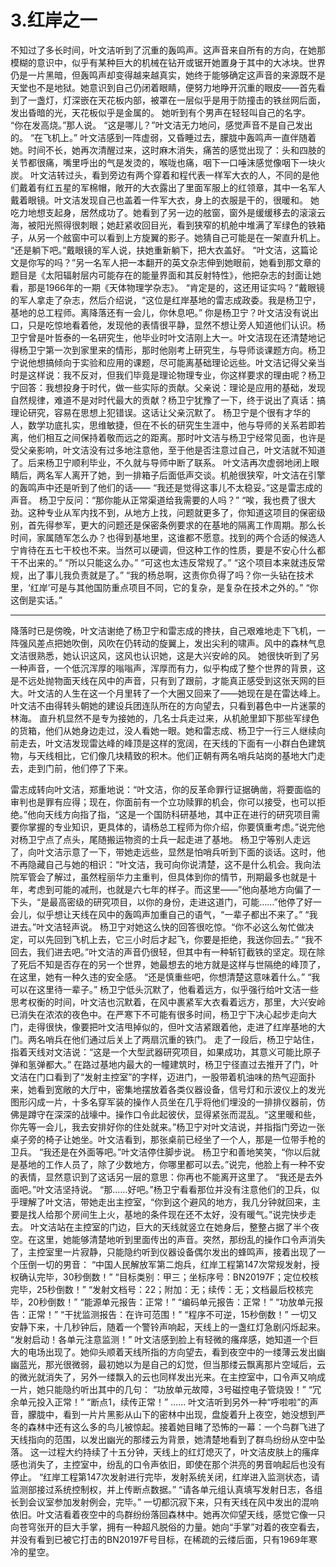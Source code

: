 # 3.红岸之一

不知过了多长时间，叶文洁听到了沉重的轰鸣声。这声音来自所有的方向，在她那模糊的意识中，似乎有某种巨大的机械在钻开或锯开她置身于其中的大冰块。世界仍是一片黑暗，但轰鸣声却变得越来越真实，她终于能够确定这声音的来源既不是天堂也不是地狱。她意识到自己仍闭着眼睛，便努力地睁开沉重的眼皮——首先看到了一盏灯，灯深嵌在天花板内部，被罩在一层似乎是用于防撞击的铁丝网后面，发出昏暗的光，天花板似乎是金属的。
她听到有个男声在轻轻叫自己的名字。
“你在发高烧。”那人说。
“这是哪儿？”叶文洁无力地问，感觉声音不是自己发出的。
“在飞机上。”
叶文洁感到一阵虚弱，又昏睡过去，朦胧中轰鸣声一直伴随着她。时间不长，她再次清醒过来，这时麻木消失，痛苦的感觉出现了：头和四肢的关节都很痛，嘴里呼出的气是发烫的，喉咙也痛，咽下一口唾沫感觉像咽下一块火炭。
叶文洁转过头，看到旁边有两个穿着和程代表一样军大衣的人，不同的是他们戴着有红五星的军棉帽，敞开的大衣露出了里面军服上的红领章，其中一名军人戴着眼镜。叶文洁发现自己也盖着一件军大衣，身上的衣服是干的，很暖和。
她吃力地想支起身，居然成功了。她看到了另一边的舷窗，窗外是缓缓移去的滚滚云海，被阳光照得很刺眼；她赶紧收回目光，看到狭窄的机舱中堆满了军绿色的铁箱子，从另一个舷窗中可以看到上方旋翼的影子。她猜自己可能是在一架直升机上。
“还是躺下吧。”戴眼镜的军人说，扶她重新躺下，把大衣盖好。
“叶文洁，这篇论文是你写的吗？”另一名军人把一本翻开的英文杂志伸到她眼前，她看到那文章的题目是《太阳辐射层内可能存在的能量界面和其反射特性》，他把杂志的封面让她看，那是1966年的一期《天体物理学杂志》。
“肯定是的，这还用证实吗？”戴眼镜的军人拿走了杂志，然后介绍说，“这位是红岸基地的雷志成政委。我是杨卫宁，基地的总工程师。离降落还有一会儿，你休息吧。”
你是杨卫宁？叶文洁没有说出口，只是吃惊地看着他，发现他的表情很平静，显然不想让旁人知道他们认识。杨卫宁曾是叶哲泰的一名研究生，他毕业时叶文洁刚上大一。叶文洁现在还清楚地记得杨卫宁第一次到家里来的情形，那时他刚考上研究生，与导师谈课题方向。杨卫宁说他想搞倾向于实验和应用的课题，尽可能离基础理论远些。叶文洁记得父亲当时是这样说：我不反对，但我们毕竟是理论物理专业，你这样要求的理由呢？杨卫宁回答：我想投身于时代，做一些实际的贡献。父亲说：理论是应用的基础，发现自然规律，难道不是对时代最大的贡献？杨卫宁犹豫了一下，终于说出了真话：搞理论研究，容易在思想上犯错误。这话让父亲沉默了。
杨卫宁是个很有才华的人，数学功底扎实，思维敏捷，但在不长的研究生生涯中，他与导师的关系若即若离，他们相互之间保持着敬而远之的距离。那时叶文洁与杨卫宁经常见面，也许是受父亲影响，叶文洁没有过多地注意他，至于他是否注意过自己，叶文洁就不知道了。后来杨卫宁顺利毕业，不久就与导师中断了联系。
叶文洁再次虚弱地闭上眼睛后，两名军人离开了她，到一排箱子后面低声交谈。机舱很狭窄，叶文洁在引擎的轰鸣声中还是听到了他们的话——
“我还是觉得这事儿不太稳妥。”这是雷志成的声音。
杨卫宁反问：“那你能从正常渠道给我需要的人吗？”
“唉，我也费了很大劲。这种专业从军内找不到，从地方上找，问题就更多了，你知道这项目的保密级别，首先得参军，更大的问题还是保密条例要求的在基地的隔离工作周期。那么长时间，家属随军怎么办？也得到基地里，这谁都不愿意。找到的两个合适的候选人宁肯待在五七干校也不来。当然可以硬调，但这种工作的性质，要是不安心什么都干不出来的。”
“所以只能这么办。”
“可这也太违反常规了。”
“这个项目本来就违反常规，出了事儿我负责就是了。”
“我的杨总啊，这责你负得了吗？你一头钻在技术里，‘红岸’可是与其他国防重点项目不同，它的复杂，是复杂在技术之外的。”
“你这倒是实话。”

---

降落时已是傍晚，叶文洁谢绝了杨卫宁和雷志成的搀扶，自己艰难地走下飞机，一阵强风差点把她吹倒，风吹在仍转动的旋翼上，发出尖利的啸声。风中的森林气息文洁很熟悉，她认识这风，这风也认识她，这是大兴安岭的风。
她很快听到了另一种声音，一个低沉浑厚的嗡嗡声，浑厚而有力，似乎构成了整个世界的背景，这是不远处抛物面天线在风中的声音，只有到了跟前，才能真正感受到这张天网的巨大。叶文洁的人生在这一个月里转了一个大圈又回来了——她现在是在雷达峰上。
叶文洁不由得转头朝她的建设兵团连队所在的方向望去，只看到暮色中一片迷蒙的林海。
直升机显然不是专为接她的，几名士兵走过来，从机舱里卸下那些军绿色的货箱，他们从她身边走过，没人看她一眼。她和雷志成、杨卫宁一行三人继续向前走去，叶文洁发现雷达峰的峰顶是这样的宽阔，在天线的下面有一小群白色建筑物，与天线相比，它们像几块精致的积木。他们正朝有两名哨兵站岗的基地大门走去，走到门前，他们停了下来。

雷志成转向叶文洁，郑重地说：“叶文洁，你的反革命罪行证据确凿，将要面临的审判也是罪有应得；现在，你面前有一个立功赎罪的机会，你可以接受，也可以拒绝。”他向天线方向指了指，“这是一个国防科研基地，其中正在进行的研究项目需要你掌握的专业知识，更具体的，请杨总工程师为你介绍，你要慎重考虑。”说完他对杨卫宁点了点头，尾随搬运物资的士兵一起走进了基地。
杨卫宁等别人走远了，向叶文洁示意了一下，带她走远些，显然是怕哨兵听到下面的谈话。这时，他不再隐藏自己与她的相识：“叶文洁，我可向你说清楚，这不是什么机会。我向法院军管会了解过，虽然程丽华力主重判，但具体到你的情节，刑期最多也就是十年，考虑到可能的减刑，也就是六七年的样子。而这里——”他向基地方向偏了一下头，“是最高密级的研究项目，以你的身份，走进这道门，可能……”他停了好一会儿，似乎想让天线在风中的轰鸣声加重自己的语气，“一辈子都出不来了。”
“我进去。”叶文洁轻声说。
杨卫宁对她这么快的回答很吃惊。“你不必这么匆忙做决定，可以先回到飞机上去，它三小时后才起飞，你要是拒绝，我送你回去。”
“我不回去，我们进去吧。”叶文洁的声音仍很轻，但其中有一种斩钉截铁的坚定。现在除了死后不知是否存在的另一个世界，她最想去的地方就是这样与世隔绝的峰顶了，在这里，她有一种久违的安全感。
“还是慎重些吧，你想清楚这意味着什么。”
“我可以在这里待一辈子。”
杨卫宁低头沉默了，他看着远方，似乎强行给叶文洁一些思考权衡的时间，叶文洁也沉默着，在风中裹紧军大衣看着远方，那里，大兴安岭已消失在浓浓的夜色中。在严寒下不可能有很多时间，杨卫宁下决心起步走向大门，走得很快，像要把叶文洁甩掉似的，但叶文洁紧跟着他，走进了红岸基地的大门。两名哨兵在他们通过后关上了两扇沉重的铁门。
走了一段后，杨卫宁站住，指着天线对文洁说：“这是一个大型武器研究项目，如果成功，其意义可能比原子弹和氢弹都大。”
在路过基地内最大的一幢建筑时，杨卫宁径直过去推开了门，叶文洁在门口看到了“发射主控室”的字样，迈进门，一股带着机油味的热气迎面扑来，她看到宽敞的大厅中，密集地摆放着各类仪器设备，信号灯和示波仪上的发光图形闪成一片，十多名穿军装的操作人员坐在几乎将他们埋没的一排排仪器前，仿佛是蹲守在深深的战壕中。操作口令此起彼伏，显得紧张而混乱。“这里暖和些，你先等一会儿，我去安排好你的住处就来。”杨卫宁对叶文洁说，并指指门旁边一张桌子旁的椅子让她坐。叶文洁看到，那张桌前已经坐了一个人，那是一位带手枪的卫兵。
“我还是在外面等吧。”叶文洁停住脚步说。
杨卫宁和善地笑笑，“你以后就是基地的工作人员了，除了少数地方，你哪里都可以去。”说完，他脸上有一种不安的表情，显然意识到了这话另一层的意思：你再也不能离开这里了。
“我还是去外面吧。”叶文洁坚持说。
“那……好吧。”杨卫宁看看那位并没有注意他们的卫兵，似乎理解了叶文洁，带她走出主控室，“你到这个避风的地方，我几分钟就回来，主要是找人给那个房间生上火，基地的条件现在还不太好，没有暖气。”说完快步走去。
叶文洁站在主控室的门边，巨大的天线就竖立在她身后，整整占据了半个夜空。在这里，她能够清楚地听到里面传出的声音。突然，那纷乱的操作口令声消失了，主控室里一片寂静，只能隐约听到仪器设备偶尔发出的蜂鸣声，接着出现了一个压倒一切的男音：
“中国人民解放军第二炮兵，红岸工程第147次常规发射，授权确认完毕，30秒倒数！”
“目标类别：甲三；坐标序号：BN20197F；定位校核完毕，25秒倒数！”
“发射文档号：22；附加：无；续传：无；文档最后校核完毕，20秒倒数！”
“能源单元报告：正常！”
“编码单元报告：正常！”
“功放单元报告：正常！”
“干扰监测报告：在许可范围！”
“程序不可逆，15秒倒数！”
一切又安静下来，十几秒钟后，随着一个警铃声响起，天线上的一盏红灯急剧闪烁起来。
“发射启动！各单元注意监测！”
叶文洁感到脸上有轻微的瘙痒感，她知道一个巨大的电场出现了。她仰头顺着天线所指的方向望去，看到夜空中的一缕薄云发出幽幽蓝光，那光很微弱，最初她以为是自己的幻觉，但当那缕云飘离那片空域后，云的微光就消失了，另外一缕飘入的云也同样发出光来。在主控室中，口令声又响成一片，她只能隐约听出其中的几句：
“功放单元故障，3号磁控电子管烧毁！”
“冗余单元投入正常！”
“断点1，续传正常！”
……
叶文洁听到另外一种“呼啦啦”的声音，朦胧中，看到一片片黑影从山下的密林中出现，盘旋着升上夜空，她没想到严冬的森林中还有这么多的鸟儿被惊起。接着她目睹了恐怖的一幕：一个鸟群飞进了天线指向的范围，以发出幽光的那缕云为背景，她清楚地看到了群鸟纷纷从空中坠落。
这一过程大约持续了十五分钟，天线上的红灯熄灭了，叶文洁皮肤上的瘙痒感也消失了，主控室中，纷乱的口令声依旧，即使在那个洪亮的男音响起后也没有停止。
“红岸工程第147次发射进行完毕，发射系统关闭，红岸进入监测状态，请监测部接过系统控制权，并上传断点数据。”
“请各单元组认真填写发射日志，各组长到会议室参加发射例会，完毕。”
一切都沉寂下来，只有天线在风中发出的混响依旧。叶文洁看着夜空中的鸟群纷纷落回森林中。她再次仰望天线，感觉它像一只向苍穹张开的巨大手掌，拥有一种超凡脱俗的力量。她向“手掌”对着的夜空看去，并没有看到已被它打击的BN20197F号目标，在稀疏的云缕后面，只有1969年寒冷的星空。
